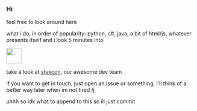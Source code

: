 ### Hi

feel free to look around here

what i do, in order of popularity:
python, c#, java, a bit of html/js, whatever presents itself and i look 5 minutes into

<img src="https://styxcon.com/resources/media/styxcon-logo-blackbg.png" width="40" height="40">

take a look at [styxcon](https://styxcon.com), our awesome dev team

if you want to get in touch, just open an issue or something, i'll think of a better way later when im not tired /j

uhhh so idk what to append to this so ill just commit

